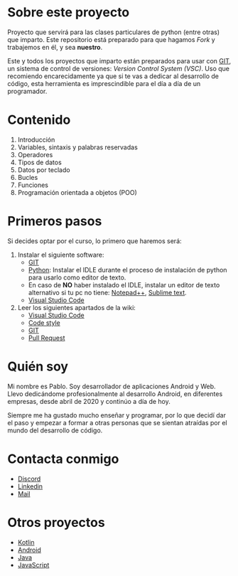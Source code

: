 # Sobre este proyecto
Proyecto que servirá para las clases particulares de python (entre otras) que imparto.
Este repositorio está preparado para que hagamos *Fork* y trabajemos en él, y sea **nuestro**.

Este y todos los proyectos que imparto están preparados para usar con [GIT](https://git-scm.com/), un sistema de control de versiones: *Version Control System (VSC)*. Uso que recomiendo encarecidamente ya que si te vas a dedicar al desarrollo de código, esta herramienta es imprescindible para el día a día de un programador.

# Contenido
1. Introducción
2. Variables, sintaxis y palabras reservadas
3. Operadores
4. Tipos de datos
5. Datos por teclado
6. Bucles
7. Funciones
8. Programación orientada a objetos (POO)

# Primeros pasos
Si decides optar por el curso, lo primero que haremos será:
1. Instalar el siguiente software:
   - [GIT](https://git-scm.com/downloads)
   - [Python](https://www.python.org/downloads/): Instalar el IDLE durante el proceso de instalación de python para usarlo como editor de texto.
   -  En caso de **NO** haber instalado el IDLE, instalar un editor de texto alternativo si tu pc no tiene: [Notepad++](https://notepad-plus-plus.org/downloads/), [Sublime text](https://www.sublimetext.com/download).
   -  [Visual Studio Code](https://code.visualstudio.com/download)
2. Leer los siguientes apartados de la wiki:
   - [Visual Studio Code](https://github.com/PabloRomeroArias/python/wiki/Visual-Studio-Code)
   - [Code style](https://github.com/PabloRomeroArias/python/wiki/Code-Style)
   - [GIT](https://github.com/PabloRomeroArias/python/wiki/Git)
   - [Pull Request](https://github.com/PabloRomeroArias/python/wiki/Pull-Request)

# Quién soy
Mi nombre es Pablo. Soy desarrollador de aplicaciones Android y Web.
Llevo dedicándome profesionalmente al desarrollo Android, en diferentes empresas, desde abril de 2020 y continúo a día de hoy.

Siempre me ha gustado mucho enseñar y programar, por lo que decidí dar el paso y empezar a formar a otras personas que se sientan atraídas por el mundo del desarrollo de código.

# Contacta conmigo
- [Discord](https://discord.gg/K8ccX9xKvT)
- [Linkedin](https://www.linkedin.com/in/pablo-romero-arias-425b66197/)
- [Mail](mailto:pablo.romeroarias.main@gmail.com)

# Otros proyectos
- [Kotlin](https://github.com/PabloRomeroArias/kotlin)
- [Android](https://github.com/PabloRomeroArias/android)
- [Java](https://github.com/PabloRomeroArias/java)
- [JavaScript](https://github.com/PabloRomeroArias/javascript)
